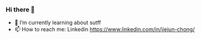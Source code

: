 ### Hi there 👋

- 🌱 I’m currently learning about sutff
- 📫 How to reach me: Linkedin https://www.linkedin.com/in/jiejun-chong/
<!--
**JJChong777/JJChong777** is a ✨ _special_ ✨ repository because its `README.md` (this file) appears on your GitHub profile.

Here are some ideas to get you started:

- 🔭 I’m currently working on ...
- 🌱 I’m currently learning ...
- 👯 I’m looking to collaborate on ...
- 🤔 I’m looking for help with ...
- 💬 Ask me about ...
- 📫 How to reach me: ...
- 😄 Pronouns: ...
- ⚡ Fun fact: ...
-->
